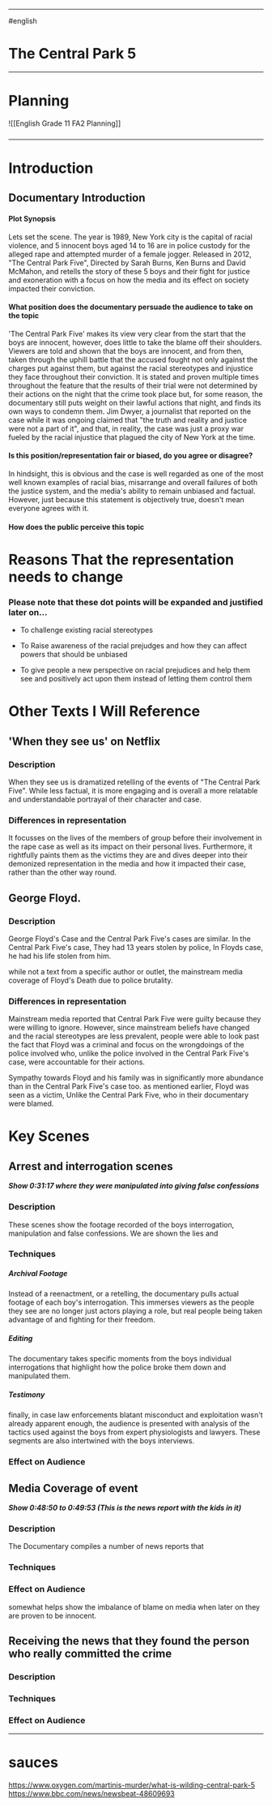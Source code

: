 ___


#english 
# The Central Park 5

_______
# Planning
![[English Grade 11 FA2 Planning]]

### 
________

# Introduction 
## Documentary Introduction
#### Plot Synopsis

Lets set the scene. The year is 1989, New York city is the capital of racial violence, and 5 innocent boys aged 14 to 16 are in police custody for the alleged rape and attempted murder of a female jogger. Released in 2012, "The Central Park Five", Directed by Sarah Burns, Ken Burns and David McMahon, and retells the story of these 5 boys and their fight for justice and exoneration with a focus on how the media and its effect on society impacted their conviction.  

#### What position does the documentary persuade the audience to take on the topic
'The Central Park Five' makes its view very clear from the start that the boys are innocent, however, does little to take the blame off their shoulders. Viewers are told and shown that the boys are innocent, and from then, taken through the uphill battle that the accused fought not only against the charges put against them, but against the racial stereotypes and injustice they face throughout their conviction. It is stated and proven multiple times throughout the feature that the results of their trial were not determined by their actions on the night that the crime took place but, for some reason, the documentary still puts weight on their lawful actions that night, and finds its own ways to condemn them.
Jim Dwyer, a journalist that reported on the case while it was ongoing claimed that "the truth and reality and justice were not a part of it", and that, in reality, the case was just a proxy war fueled by the racial injustice that plagued the city of New York at the time. 

#### Is this position/representation fair or biased, do you agree or disagree?
In hindsight, this is obvious and the case is well regarded as one of the most well known examples of racial bias, misarrange and overall failures of both the justice system, and the media's ability to remain unbiased and factual. However, just because this statement is objectively true, doesn't mean everyone agrees with it. 

#### How does the public perceive this topic






# Reasons That the representation needs to change
### Please note that these dot points will be expanded and justified later on...

- To challenge existing racial stereotypes

- To Raise awareness of the racial prejudges and how they can affect powers that should be unbiased

- To give people a new perspective on racial prejudices and help them see and positively act upon them instead of letting them control them


# Other Texts I Will Reference
## 'When they see us' on Netflix
### Description
When they see us is dramatized retelling of the events of "The Central Park Five". While less factual, it is more engaging and is overall a more relatable and understandable portrayal of their character and case.

### Differences in representation
It focusses on the lives of the members of group before their involvement in the rape case as well as its impact on their personal lives.
Furthermore, it rightfully paints them as the victims they are and dives deeper into their demonized representation in the media and how it impacted their case, rather than the other way round. 


## George Floyd.
### Description
George Floyd's Case and the Central Park Five's cases are similar. In the Central Park Five's case, They had 13 years stolen by police, In Floyds case, he had his life stolen from him. 

while not a text from a specific author or outlet, the mainstream media coverage of Floyd's Death due to police brutality. 

 
### Differences in representation
Mainstream media reported that Central Park Five were guilty because they were willing to ignore. However, since mainstream beliefs have changed and the racial stereotypes are less prevalent, people were able to look past the fact that Floyd was a criminal and focus on the wrongdoings of the police involved who, unlike the police involved in the Central Park Five's case, were accountable for their actions.

Sympathy towards Floyd and his family was in significantly more abundance than in the Central Park Five's case too. as mentioned earlier, Floyd was seen as a victim, Unlike the Central Park Five, who in their documentary were blamed. 


# Key Scenes


## Arrest and interrogation scenes
***Show 0:31:17 where they were manipulated into giving false confessions***
### Description
These scenes show the footage recorded of the boys interrogation, manipulation and false confessions. We are shown the lies and

### Techniques
##### Archival Footage
Instead of a reenactment, or a retelling, the documentary pulls actual footage of each boy's interrogation. This immerses viewers as the people they see are no longer just actors playing a role, but real people being taken advantage of and fighting for their freedom. 
##### Editing
The documentary takes specific moments from the boys individual interrogations that highlight how the police broke them down and manipulated them.

##### Testimony 
finally, in case law enforcements blatant misconduct and exploitation wasn't already apparent enough, the audience is presented with analysis of the tactics used against the boys from expert physiologists and lawyers. These segments are also intertwined with the boys interviews. 




### Effect on Audience

## Media Coverage of event
***Show 0:48:50 to 0:49:53 (This is the news report with the kids in it)***
### Description
The Documentary compiles a number of news reports that 

### Techniques

### Effect on Audience


somewhat helps show the imbalance of blame on media when later on they are proven to be innocent. 
## Receiving the news that they found the person who really committed the crime
### Description

### Techniques

### Effect on Audience

_____
# sauces 
https://www.oxygen.com/martinis-murder/what-is-wilding-central-park-5
https://www.bbc.com/news/newsbeat-48609693
